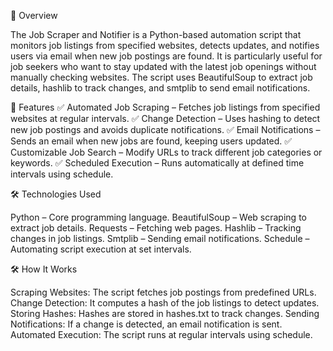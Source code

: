 📌 Overview

The Job Scraper and Notifier is a Python-based automation script that monitors job listings from specified websites, detects updates, and notifies users via email when new job postings are found.
It is particularly useful for job seekers who want to stay updated with the latest job openings without manually checking websites. The script uses BeautifulSoup to extract job details, hashlib to track changes, and smtplib to send email notifications.

🚀 Features
✅ Automated Job Scraping – Fetches job listings from specified websites at regular intervals.
✅ Change Detection – Uses hashing to detect new job postings and avoids duplicate notifications.
✅ Email Notifications – Sends an email when new jobs are found, keeping users updated.
✅ Customizable Job Search – Modify URLs to track different job categories or keywords.
✅ Scheduled Execution – Runs automatically at defined time intervals using schedule.

🛠 Technologies Used

Python – Core programming language.
BeautifulSoup – Web scraping to extract job details.
Requests – Fetching web pages.
Hashlib – Tracking changes in job listings.
Smtplib – Sending email notifications.
Schedule – Automating script execution at set intervals.

🛠 How It Works

Scraping Websites: The script fetches job postings from predefined URLs.
Change Detection: It computes a hash of the job listings to detect updates.
Storing Hashes: Hashes are stored in hashes.txt to track changes.
Sending Notifications: If a change is detected, an email notification is sent.
Automated Execution: The script runs at regular intervals using schedule.
